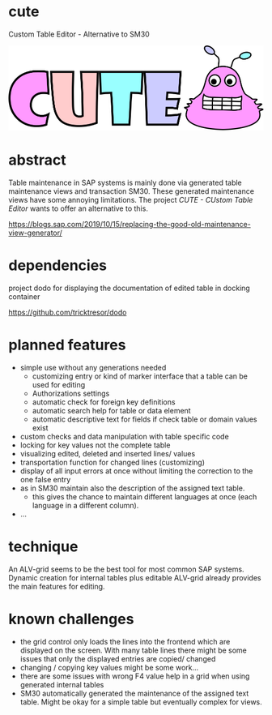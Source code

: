# cute
Custom Table Editor - Alternative to SM30

![cute Logo](/img/really-cute-logo.png)

# abstract

Table maintenance in SAP systems is mainly done via generated table maintenance views and transaction SM30. These generated maintenance views have some annoying limitations. The project *CUTE - CUstom Table Editor* wants to offer an alternative to this.

https://blogs.sap.com/2019/10/15/replacing-the-good-old-maintenance-view-generator/

# dependencies

project dodo for displaying the documentation of edited table in docking container

https://github.com/tricktresor/dodo

# planned features

* simple use without any generations needed
  * customizing entry or kind of marker interface that a table can be used for editing
  * Authorizations settings
  * automatic check for foreign key definitions
  * automatic search help for table or data element
  * automatic descriptive text for fields if check table or domain values exist
* custom checks and data manipulation with table specific code
* locking for key values not the complete table
* visualizing edited, deleted and inserted lines/ values
* transportation function for changed lines (customizing)
* display of all input errors at once without limiting the correction to the one false entry
* as in SM30 maintain also the description of the assigned text table.
  * this gives the chance to maintain different languages at once (each language in a different column). 
* ...

# technique

An ALV-grid seems to be the best tool for most common SAP systems. Dynamic creation for internal tables plus editable ALV-grid already provides the main features for editing. 

# known challenges

* the grid control only loads the lines into the frontend which are displayed on the screen. With many table lines there might be some issues that only the displayed entries are copied/ changed
* changing / copying key values might be some work...
* there are some issues with wrong F4 value help in a grid when using generated internal tables
* SM30 automatically generated the maintenance of the assigned text table. Might be okay for a simple table but eventually complex for views. 

